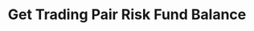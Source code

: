 ---
title: Get Trading Pair Risk Fund Balance
position_number: 20
type: get
description: /az/future/market/v1/public/contract/risk-balance
parameters:
    -
        name: symbol
        type: string
        mandatory: true
        default: 
        description: Trading pair
        ranges:
    -
        name: direction
        type: string
        mandatory: false
        default: NEXT
        description: "Direction（PREV:Previous page；NEXT:Next page）\t"
        ranges: PREV;NEXT
    -
        name: id
        type: integer
        mandatory: false
        default: N/A
        description: id
        ranges:
    -
        name: limit
        type: integer
        mandatory: false
        default: 10
        description: "Limit\t"
        ranges:
content_markdown: Note：This method does not require a signature.
left_code_blocks:
    -
        code_block: "public void getKLine() {\r\n\tString text = HttpUtil.get(URL + \"/data/api/az/future/market/v1/getKLine?market=btc_usdt&type=1min&since=0\");\r\n\tSystem.out.println(text);\r\n}"
        title: Java
        language: java
right_code_blocks:
    - code_block: |-
        {
          "error": {
            "code": "",
            "msg": ""
          },
          "msgInfo": "",
          "result": {
            "hasNext": false, //Is there a next page
            "hasPrev": false, //Is there a previous page
            "items": [ //Datasheets
              {
                "amount": 0, //Balance
                "coin": "", //Currency
                "createdTime": 0, //Time
                "id": 0 //id
              }
            ]
          },
          "returnCode": 0
        }
      title: Response
      language: json
---